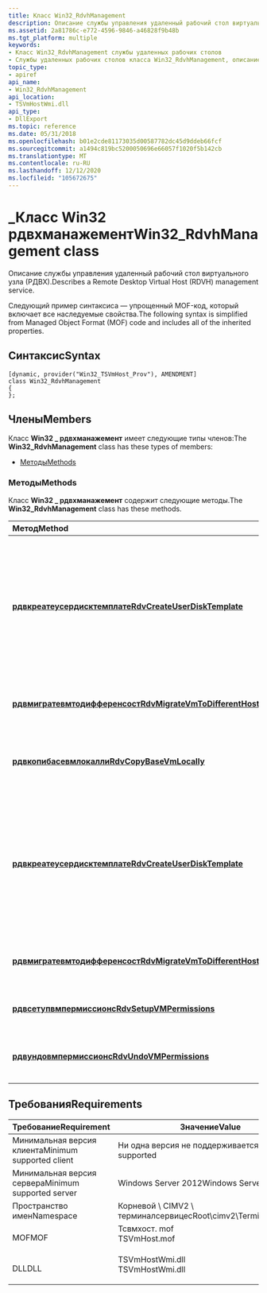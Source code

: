 ```yaml
---
title: Класс Win32_RdvhManagement
description: Описание службы управления удаленный рабочий стол виртуального узла (РДВХ).
ms.assetid: 2a81786c-e772-4596-9846-a46828f9b48b
ms.tgt_platform: multiple
keywords:
- Класс Win32_RdvhManagement службы удаленных рабочих столов
- Службы удаленных рабочих столов класса Win32_RdvhManagement, описание
topic_type:
- apiref
api_name:
- Win32_RdvhManagement
api_location:
- TSVmHostWmi.dll
api_type:
- DllExport
ms.topic: reference
ms.date: 05/31/2018
ms.openlocfilehash: b01e2cde81173035d00587782dc45d9ddeb66fcf
ms.sourcegitcommit: a1494c819bc5200050696e66057f1020f5b142cb
ms.translationtype: MT
ms.contentlocale: ru-RU
ms.lasthandoff: 12/12/2020
ms.locfileid: "105672675"
---
```

# <a name="win32_rdvhmanagement-class"></a><span data-ttu-id="2c1ba-105">\_Класс Win32 рдвхманажемент</span><span class="sxs-lookup"><span data-stu-id="2c1ba-105">Win32\_RdvhManagement class</span></span>

<span data-ttu-id="2c1ba-106">Описание службы управления удаленный рабочий стол виртуального узла (РДВХ).</span><span class="sxs-lookup"><span data-stu-id="2c1ba-106">Describes a Remote Desktop Virtual Host (RDVH) management service.</span></span>

<span data-ttu-id="2c1ba-107">Следующий пример синтаксиса — упрощенный MOF-код, который включает все наследуемые свойства.</span><span class="sxs-lookup"><span data-stu-id="2c1ba-107">The following syntax is simplified from Managed Object Format (MOF) code and includes all of the inherited properties.</span></span>

## <a name="syntax"></a><span data-ttu-id="2c1ba-108">Синтаксис</span><span class="sxs-lookup"><span data-stu-id="2c1ba-108">Syntax</span></span>

``` syntax
[dynamic, provider("Win32_TSVmHost_Prov"), AMENDMENT]
class Win32_RdvhManagement
{
};
```

## <a name="members"></a><span data-ttu-id="2c1ba-109">Члены</span><span class="sxs-lookup"><span data-stu-id="2c1ba-109">Members</span></span>

<span data-ttu-id="2c1ba-110">Класс **Win32 \_ рдвхманажемент** имеет следующие типы членов:</span><span class="sxs-lookup"><span data-stu-id="2c1ba-110">The **Win32\_RdvhManagement** class has these types of members:</span></span>

-   [<span data-ttu-id="2c1ba-111">Методы</span><span class="sxs-lookup"><span data-stu-id="2c1ba-111">Methods</span></span>](#methods)

### <a name="methods"></a><span data-ttu-id="2c1ba-112">Методы</span><span class="sxs-lookup"><span data-stu-id="2c1ba-112">Methods</span></span>

<span data-ttu-id="2c1ba-113">Класс **Win32 \_ рдвхманажемент** содержит следующие методы.</span><span class="sxs-lookup"><span data-stu-id="2c1ba-113">The **Win32\_RdvhManagement** class has these methods.</span></span>



| <span data-ttu-id="2c1ba-114">Метод</span><span class="sxs-lookup"><span data-stu-id="2c1ba-114">Method</span></span>                                                                                  | <span data-ttu-id="2c1ba-115">Описание</span><span class="sxs-lookup"><span data-stu-id="2c1ba-115">Description</span></span>                                                                                                                                                             |
|:----------------------------------------------------------------------------------------|:------------------------------------------------------------------------------------------------------------------------------------------------------------------------|
| [<span data-ttu-id="2c1ba-116">**рдвкреатеусердисктемплате**</span><span class="sxs-lookup"><span data-stu-id="2c1ba-116">**RdvCreateUserDiskTemplate**</span></span>](rdvcreateuserdisktemplate-win32-rdvhmanagement.md)     | <span data-ttu-id="2c1ba-117">Создает пользовательский шаблон диска с указанным максимальным размером и в указанном расположении.</span><span class="sxs-lookup"><span data-stu-id="2c1ba-117">Creates User Disk Template of specified max size and at the specified location.</span></span> <span data-ttu-id="2c1ba-118">Все созданные диски пользователей будут иметь максимальные размеры, соответствующие максимальному размеру шаблона.</span><span class="sxs-lookup"><span data-stu-id="2c1ba-118">All User Disks created will have max sizes matching the Template's max size.</span></span><br/> |
| [<span data-ttu-id="2c1ba-119">**рдвмигратевмтодифференсост**</span><span class="sxs-lookup"><span data-stu-id="2c1ba-119">**RdvMigrateVmToDifferentHost**</span></span>](rdvmigratevmtodifferenthost-win32-rdvhmanagement.md) | <span data-ttu-id="2c1ba-120">Инициирует динамическую миграцию виртуальной машины в сценариях VDI.</span><span class="sxs-lookup"><span data-stu-id="2c1ba-120">Initiates a live migration of virtual machine in VDI scenarios</span></span><br/>                                                                                               |
| [<span data-ttu-id="2c1ba-121">**рдвкопибасевмлокалли**</span><span class="sxs-lookup"><span data-stu-id="2c1ba-121">**RdvCopyBaseVmLocally**</span></span>](rdvcopybasevmlocally-win32-rdvhmanagement.md)               | <span data-ttu-id="2c1ba-122">Локальное копирование расположения базовой виртуальной машины в Узел RDV Server</span><span class="sxs-lookup"><span data-stu-id="2c1ba-122">Copies Base VM location locally to RDV Host server</span></span><br/>                                                                                                           |
| [<span data-ttu-id="2c1ba-123">**рдвкреатеусердисктемплате**</span><span class="sxs-lookup"><span data-stu-id="2c1ba-123">**RdvCreateUserDiskTemplate**</span></span>](rdvcreateuserdisktemplate-win32-rdvhmanagement.md)     | <span data-ttu-id="2c1ba-124">Создает пользовательский шаблон диска с указанным максимальным размером и в указанном расположении.</span><span class="sxs-lookup"><span data-stu-id="2c1ba-124">Creates User Disk Template of specified max size and at the specified location.</span></span> <span data-ttu-id="2c1ba-125">Все созданные диски пользователей будут иметь максимальные размеры, соответствующие максимальному размеру шаблона.</span><span class="sxs-lookup"><span data-stu-id="2c1ba-125">All User Disks created will have max sizes matching the Template's max size.</span></span><br/> |
| [<span data-ttu-id="2c1ba-126">**рдвмигратевмтодифференсост**</span><span class="sxs-lookup"><span data-stu-id="2c1ba-126">**RdvMigrateVmToDifferentHost**</span></span>](rdvmigratevmtodifferenthost-win32-rdvhmanagement.md) | <span data-ttu-id="2c1ba-127">Инициирует динамическую миграцию виртуальной машины в сценариях VDI.</span><span class="sxs-lookup"><span data-stu-id="2c1ba-127">Initiates a live migration of virtual machine in VDI scenarios.</span></span><br/>                                                                                              |
| [<span data-ttu-id="2c1ba-128">**рдвсетупвмпермиссионс**</span><span class="sxs-lookup"><span data-stu-id="2c1ba-128">**RdvSetupVMPermissions**</span></span>](rdvsetupvmpermissions-win32-rdvhmanagement.md)             | <span data-ttu-id="2c1ba-129">Задает разрешения в виртуальной машине для вызывающего объекта</span><span class="sxs-lookup"><span data-stu-id="2c1ba-129">Sets permissions in VM for the caller</span></span><br/>                                                                                                                        |
| [<span data-ttu-id="2c1ba-130">**рдвундовмпермиссионс**</span><span class="sxs-lookup"><span data-stu-id="2c1ba-130">**RdvUndoVMPermissions**</span></span>](rdvundovmpermissions-win32-rdvhmanagement.md)               | <span data-ttu-id="2c1ba-131">Отмена разрешений в наборе виртуальных машин с помощью Рдвсетупвмпермиссионс</span><span class="sxs-lookup"><span data-stu-id="2c1ba-131">Reverts permissions in VM set by RdvSetupVMPermissions</span></span><br/>                                                                                                       |



 

## <a name="requirements"></a><span data-ttu-id="2c1ba-132">Требования</span><span class="sxs-lookup"><span data-stu-id="2c1ba-132">Requirements</span></span>



| <span data-ttu-id="2c1ba-133">Требование</span><span class="sxs-lookup"><span data-stu-id="2c1ba-133">Requirement</span></span> | <span data-ttu-id="2c1ba-134">Значение</span><span class="sxs-lookup"><span data-stu-id="2c1ba-134">Value</span></span> |
|-------------------------------------|--------------------------------------------------------------------------------------------|
| <span data-ttu-id="2c1ba-135">Минимальная версия клиента</span><span class="sxs-lookup"><span data-stu-id="2c1ba-135">Minimum supported client</span></span><br/> | <span data-ttu-id="2c1ba-136">Ни одна версия не поддерживается</span><span class="sxs-lookup"><span data-stu-id="2c1ba-136">None supported</span></span><br/>                                                                  |
| <span data-ttu-id="2c1ba-137">Минимальная версия сервера</span><span class="sxs-lookup"><span data-stu-id="2c1ba-137">Minimum supported server</span></span><br/> | <span data-ttu-id="2c1ba-138">Windows Server 2012</span><span class="sxs-lookup"><span data-stu-id="2c1ba-138">Windows Server 2012</span></span><br/>                                                             |
| <span data-ttu-id="2c1ba-139">Пространство имен</span><span class="sxs-lookup"><span data-stu-id="2c1ba-139">Namespace</span></span><br/>                | <span data-ttu-id="2c1ba-140">Корневой \\ CIMV2 \\ терминалсервицес</span><span class="sxs-lookup"><span data-stu-id="2c1ba-140">Root\\cimv2\\TerminalServices</span></span><br/>                                                   |
| <span data-ttu-id="2c1ba-141">MOF</span><span class="sxs-lookup"><span data-stu-id="2c1ba-141">MOF</span></span><br/>                      | <dl> <span data-ttu-id="2c1ba-142"><dt>Тсвмхост. mof</dt></span><span class="sxs-lookup"><span data-stu-id="2c1ba-142"><dt>TSVmHost.mof</dt></span></span> </dl>    |
| <span data-ttu-id="2c1ba-143">DLL</span><span class="sxs-lookup"><span data-stu-id="2c1ba-143">DLL</span></span><br/>                      | <dl> <span data-ttu-id="2c1ba-144"><dt>TSVmHostWmi.dll</dt></span><span class="sxs-lookup"><span data-stu-id="2c1ba-144"><dt>TSVmHostWmi.dll</dt></span></span> </dl> |



 

 





